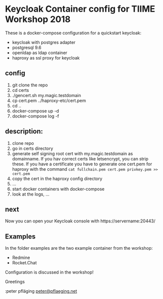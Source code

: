 # Keycloak Container config for TIIME Workshop 2018

These is a docker-compose configuration for a quickstart keycloak:

- keycloak with postgres adapter
- postgresql 9.6
- openldap as ldap container
- haproxy as ssl proxy for keycloak


## config

1. git clone the repo
2. cd certs
3. ./gencert.sh my.magic.testdomain
4. cp cert.pem ../haproxy-etc/cert.pem
5. cd ..
6. docker-compose up -d
7. docker-compose log -f

## description:

1. clone repo
2. go in certs directory
3. generate self signing root cert with my.magic.testdomain as domainname.
    If you hav correct certs like letsencrypt, you can strip these.
    If you have a certificate you have to generate one cert.pem for haproxy with
    the command ```cat fullchain.pem cert.pem privkey.pem >> cert.pem```
4. copy the cert in the haproxy config directory
5. ...
6. start docker containers with docker-compose
7. look at the logs, ...

## next

Now you can open your Keycloak console with https://servername:20443/

## Examples

In the folder examples are the two example container from the workshop:

- Redmine
- Rocket.Chat

Configuration is discussed in the workshop!

Greetings

:peter pfläging <peter@pflaeging.net>
